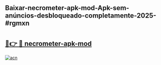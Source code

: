 ## Baixar-necrometer-apk-mod-Apk-sem-anúncios-desbloqueado-completamente-2025-#rgmxn

# <h2><a href="https://ainizakaria.my?title=necrometer-apk-mod&ref=22M">🔗👉 🔴 necrometer-apk-mod</a></h2>

[![acn](https://github.com/user-attachments/assets/0f9c940e-d8b0-45ae-aac7-cd30a18b3e1c)](https://ainizakaria.my?title=necrometer-apk-mod&ref=22M)

